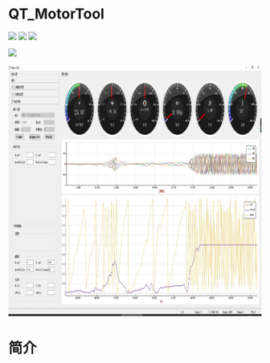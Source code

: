 # QT_MotorTool

![](https://img.shields.io/badge/Buile-win10-blue)  ![](https://img.shields.io/badge/QT-5.0%2B-brightgreen)  ![](https://img.shields.io/badge/language-C%2B%2B-red)  

![](https://img.shields.io/npm/v/drone.svg)

<div align=center><img width="1024" height="500" src="https://github.com/LXiuFeng/QT_MotorTool/blob/main/img/QQ%E5%9B%BE%E7%89%8720210611085033.jpg"></div>


# 简介
